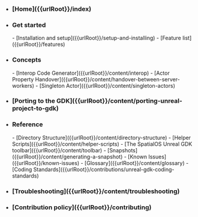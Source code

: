 - <h3>[Home]({{urlRoot}}/index)</h3>
- <h3>Get started</h3>
    - [Installation and setup]({{urlRoot}}/setup-and-installing)
    - [Feature list]({{urlRoot}}/features)
- <h3>Concepts</h3>
    - [Interop Code Generator]({{urlRoot}}/content/interop)
    - [Actor Property Handover]({{urlRoot}}/content/handover-between-server-workers)
    - [Singleton Actor]({{urlRoot}}/content/singleton-actors)
- <h3>[Porting to the GDK]({{urlRoot}}/content/porting-unreal-project-to-gdk)</h3>
- <h3>Reference</h3>
    - [Directory Structure]({{urlRoot}}/content/directory-structure)
    - [Helper Scripts]({{urlRoot}}/content/helper-scripts)
    - [The SpatialOS Unreal GDK toolbar]({{urlRoot}}/content/toolbar)
    - [Snapshots]({{urlRoot}}/content/generating-a-snapshot)
    - [Known Issues]({{urlRoot}}/known-issues)
    - [Glossary]({{urlRoot}}/content/glossary)
    - [Coding Standards]({{urlRoot}}/contributions/unreal-gdk-coding-standards)
- <h3>[Troubleshooting]({{urlRoot}}/content/troubleshooting)</h3>
- <h3>[Contribution policy]({{urlRoot}}/contributing)</h3>